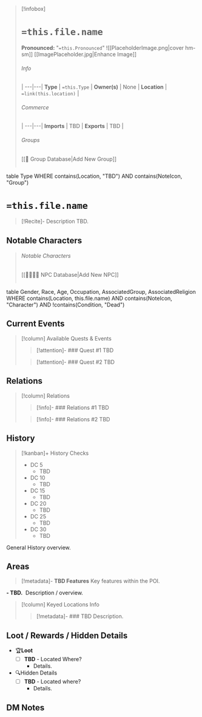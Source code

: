 
> [!infobox]
> # `=this.file.name`
> **Pronounced:**  "`=this.Pronounced`"
> ![[PlaceholderImage.png|cover hm-sm]]
> [[ImagePlaceholder.jpg|Enhance Image]]
> ###### Info
>  |
> ---|---|
> **Type** | `=this.Type` |
> **Owner(s)** | None |
> **Location** | `=link(this.location)` |
> ###### Commerce
>  |
> ---|---|
> **Imports** | TBD |
> **Exports** | TBD |
> ###### Groups
> [[🔰 Group Database|Add New Group]]
> ```dataview
table Type
WHERE contains(Location, "TBD") AND contains(NoteIcon, "Group")

# `=this.file.name`
> [!Recite]- Description
TBD.

## Notable Characters
> ###### Notable Characters
> [[👨‍👩‍👧‍👦 NPC Database|Add New NPC]]
> ```dataview
table Gender, Race, Age, Occupation, AssociatedGroup, AssociatedReligion
WHERE contains(Location, this.file.name) AND contains(NoteIcon, "Character") AND !contains(Condition, "Dead")

## Current Events
> [!column] Available Quests & Events
>> [!attention]- ### Quest #1
TBD
> 
>> [!attention]- ### Quest #2
TBD
> >

## Relations
> [!column] Relations
>> [!info]- ### Relations #1
TBD
> 
>> [!info]- ### Relations #2
TBD
> >

## History
> [!kanban]+ History Checks
> - DC 5
> 	- TBD
> - DC 10
> 	- TBD
> - DC 15
> 	- TBD
> - DC 20
> 	- TBD
> - DC 25
> 	- TBD
> - DC 30
> 	- TBD

General History overview.

## Areas
> [!metadata]- **TBD Features**
Key features within the POI.
>
**- TBD.** 
Description / overview.

> [!column] Keyed Locations Info
>> [!metadata]- ### TBD
Description.


## Loot / Rewards / Hidden Details
- 🏆**Loot**
    - [ ] **TBD** - Located Where?
        - Details.

- 🔍Hidden Details
    - [ ] **TBD** - Located where?
        - Details.

## DM Notes
